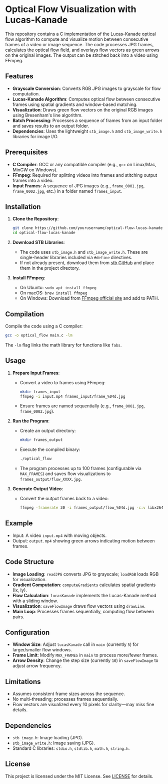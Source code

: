  
# Optical Flow Visualization with Lucas-Kanade

This repository contains a C implementation of the Lucas-Kanade optical flow algorithm to compute and visualize motion between consecutive frames of a video or image sequence. The code processes JPG frames, calculates the optical flow field, and overlays flow vectors as green arrows on the original images. The output can be stitched back into a video using FFmpeg.

## Features
- **Grayscale Conversion**: Converts RGB JPG images to grayscale for flow computation.
- **Lucas-Kanade Algorithm**: Computes optical flow between consecutive frames using spatial gradients and window-based matching.
- **Visualization**: Draws green flow vectors on the original RGB images using Bresenham's line algorithm.
- **Batch Processing**: Processes a sequence of frames from an input folder and saves results to an output folder.
- **Dependencies**: Uses the lightweight `stb_image.h` and `stb_image_write.h` libraries for image I/O.

## Prerequisites
- **C Compiler**: GCC or any compatible compiler (e.g., `gcc` on Linux/Mac, MinGW on Windows).
- **FFmpeg**: Required for splitting videos into frames and stitching output frames into a video.
- **Input Frames**: A sequence of JPG images (e.g., `frame_0001.jpg`, `frame_0002.jpg`, etc.) in a folder named `frames_input`.

## Installation
1. **Clone the Repository**:
   ```bash
   git clone https://github.com/yourusername/optical-flow-lucas-kanade.git
   cd optical-flow-lucas-kanade
   ```

2. **Download STB Libraries**:
   - The code uses `stb_image.h` and `stb_image_write.h`. These are single-header libraries included via `#define` directives.
   - If not already present, download them from [stb GitHub](https://github.com/nothings/stb) and place them in the project directory.

3. **Install FFmpeg**:
   - On Ubuntu: `sudo apt install ffmpeg`
   - On macOS: `brew install ffmpeg`
   - On Windows: Download from [FFmpeg official site](https://ffmpeg.org/download.html) and add to PATH.

## Compilation
Compile the code using a C compiler:
```bash
gcc -o optical_flow main.c -lm
```
The `-lm` flag links the math library for functions like `fabs`.

## Usage
1. **Prepare Input Frames**:
   - Convert a video to frames using FFmpeg:
     ```bash
     mkdir frames_input
     ffmpeg -i input.mp4 frames_input/frame_%04d.jpg
     ```
   - Ensure frames are named sequentially (e.g., `frame_0001.jpg`, `frame_0002.jpg`).

2. **Run the Program**:
   - Create an output directory:
     ```bash
     mkdir frames_output
     ```
   - Execute the compiled binary:
     ```bash
     ./optical_flow
     ```
   - The program processes up to 100 frames (configurable via `MAX_FRAMES`) and saves flow visualizations to `frames_output/flow_XXXX.jpg`.

3. **Generate Output Video**:
   - Convert the output frames back to a video:
     ```bash
     ffmpeg -framerate 30 -i frames_output/flow_%04d.jpg -c:v libx264 -pix_fmt yuv420p output.mp4
     ```

## Example
- Input: A video `input.mp4` with moving objects.
- Output: `output.mp4` showing green arrows indicating motion between frames.

## Code Structure
- **Image Loading**: `readJPG` converts JPG to grayscale; `loadRGB` loads RGB for visualization.
- **Gradient Computation**: `computeGradients` calculates spatial gradients (Ix, Iy).
- **Flow Calculation**: `lucasKanade` implements the Lucas-Kanade method with a sliding window.
- **Visualization**: `saveFlowImage` draws flow vectors using `drawLine`.
- **Main Loop**: Processes frames sequentially, computing flow between pairs.

## Configuration
- **Window Size**: Adjust `lucasKanade` call in `main` (currently `5`) for larger/smaller flow windows.
- **Frame Limit**: Modify `MAX_FRAMES` in `main` to process more/fewer frames.
- **Arrow Density**: Change the step size (currently `10`) in `saveFlowImage` to adjust arrow frequency.

## Limitations
- Assumes consistent frame sizes across the sequence.
- No multi-threading; processes frames sequentially.
- Flow vectors are visualized every 10 pixels for clarity—may miss fine details.

## Dependencies
- `stb_image.h`: Image loading (JPG).
- `stb_image_write.h`: Image saving (JPG).
- Standard C libraries: `stdio.h`, `stdlib.h`, `math.h`, `string.h`.

## License
This project is licensed under the MIT License. See [LICENSE](LICENSE) for details.
